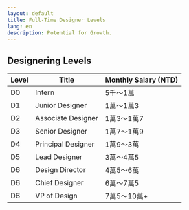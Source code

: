 ```yaml
---
layout: default
title: Full-Time Designer Levels
lang: en
description: Potential for Growth.
---
```




## Designering Levels

| Level | Title | Monthly Salary (NTD) |
| --- | --- | --- |
| D0 | Intern | 5千～1萬|
| D1 | Junior Designer | 1萬～1萬3 |
| D2 | Associate Designer | 1萬3～1萬7 |
| D3 | Senior Designer| 1萬7～1萬9 |
| D4 | Principal Designer | 1萬9～3萬 |
| D5 | Lead Designer| 3萬～4萬5 |
| D6 | Design Director | 4萬5～6萬 |
| D6 | Chief Designer | 6萬～7萬5 |
| D6 | VP of Design | 7萬5～10萬+ |